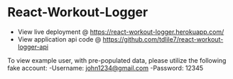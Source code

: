 # React-Workout-Logger
  - View live deployment @ https://react-workout-logger.herokuapp.com/
  - View application api code @ https://github.com/tdlile7/react-workout-logger-api

To view example user, with pre-populated data, please utilize the following fake account:
    -Username: john1234@gmail.com
    -Password: 12345
